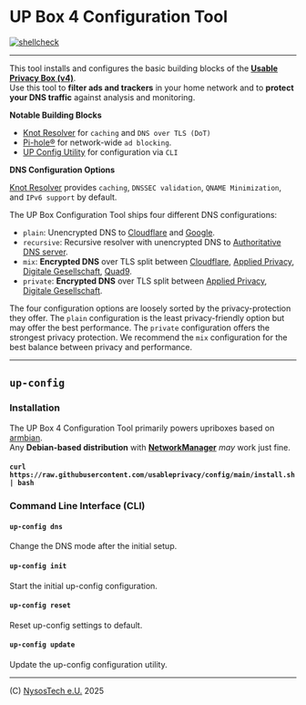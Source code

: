 # UP Box 4 Configuration Tool
[![shellcheck](https://github.com/usableprivacy/config/actions/workflows/shellcheck.yml/badge.svg?branch=main)](https://github.com/usableprivacy/config/actions/workflows/shellcheck.yml)
___
This tool installs and configures the basic building blocks of the **[Usable Privacy Box (v4)](https://upribox.org)**.<br>
Use this tool to **filter ads and trackers** in your home network and to **protect your DNS traffic** against analysis and monitoring.


**Notable Building Blocks**
 - [Knot Resolver](https://github.com/CZ-NIC/knot-resolver) for `caching` and `DNS over TLS (DoT)` 
 - [Pi-hole®](https://github.com/pi-hole/pi-hole) for network-wide `ad blocking`.
 - [UP Config Utility](https://github.com/usableprivacy/config)  for configuration via `CLI`

**DNS Configuration Options**<br>

[Knot Resolver](https://knot-resolver.readthedocs.io/en/stable/) provides `caching`, `DNSSEC validation`, `QNAME Minimization`, and `IPv6 support` by default.

The UP Box Configuration Tool ships four different DNS configurations:
 * `plain`: Unencrypted DNS to [Cloudflare](https://www.cloudflare.com/dns/) and [Google](https://developers.google.com/speed/public-dns).
 * `recursive`: Recursive resolver with unencrypted DNS to [Authoritative DNS server](https://en.wikipedia.org/wiki/Domain_Name_System#Authoritative_name_server). 
 * `mix`: **Encrypted DNS** over TLS split between [Cloudflare](https://www.cloudflare.com/dns/), [Applied Privacy](https://applied-privacy.net/services/dns/), [Digitale Gesellschaft](https://www.digitale-gesellschaft.ch/dns/), [Quad9](https://www.quad9.net/). 
 * `private`: **Encrypted DNS** over TLS split between [Applied Privacy](https://applied-privacy.net/services/dns/), [Digitale Gesellschaft](https://www.digitale-gesellschaft.ch/dns/).

The four configuration options are loosely sorted by the privacy-protection they offer. 
The `plain` configuration is the least privacy-friendly option but may offer the best performance. The `private` configuration offers the strongest privacy protection.
We recommend the `mix` configuration for the best balance between privacy and performance.

___

## `up-config`

### Installation
The UP Box 4 Configuration Tool primarily powers upriboxes based on [armbian](https://www.armbian.com/).<br>
Any **Debian-based distribution** with **[NetworkManager](https://en.wikipedia.org/wiki/NetworkManager)** *may* work just fine.

#### `curl https://raw.githubusercontent.com/usableprivacy/config/main/install.sh | bash`


### Command Line Interface (CLI)
#### `up-config dns`
Change the DNS mode after the initial setup.
#### `up-config init`
Start the initial up-config configuration.
#### `up-config reset`
Reset up-config settings to default.
#### `up-config update`
Update the up-config configuration utility.


___

(C) [NysosTech e.U.](https://nysos.net) 2025
